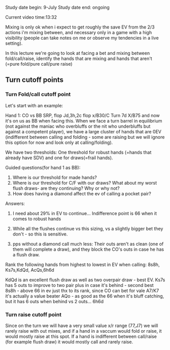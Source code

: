 
Study date begin: 9-July
Study date end: ongoing

Current video time:13:32

Mixing is only ok when i expect to get roughly the save EV from the 2/3 actions i'm mixing between, and necessary only in a game with a high visibility (people can take notes on me or observe my tendencies in a live setting).

In this lecture we're going to look at facing a bet and mixing between fold/call/raise, identify the hands that are mixing and hands that aren't (=pure fold/pure call/pure raise)

## Turn cutoff points

### Turn Fold/call cutoff point
Let's start with an example:

Hand 1: CO vs BB SRP, flop Jd,3h,2c flop x/B30/C
Turn 7d X/B75 and now it's on us as BB when facing this. When we face a turn barrel in equilibrium (not against the maniac who overbluffs or the nit who underbluffs but against a competent player), we have a large cluster of hands that are 0EV (indifferent between calling and folding - some are raising but we will ignore this option for now and look only at calling/folding).

We have two thresholds: One threshold for robust hands (=hands that already have SDV) and one for draws(=frail hands).

Guided questions(for hand 1 as BB):
1. Where is our threshold for made hands?
2. Where is our threshold for C/F with our draws? What about my worst flush draws- are they continuing? Why or why not?
3. How does having a diamond affect the ev of calling a pocket pair?


Answers:

1. I need about 29% in EV to continue... Indifference point is 66 when it comes to robust hands

2. While all the flushes continue vs this sizing, vs a slightly bigger bet they don't - so this is sensitive.

3. pps without a diamond call much less: Their outs aren't as clean (one of them will complete a draw), and they block the CO's outs in case he has a flush draw.


Rank the following hands from highest to lowest in EV when calling:
8s8h, Ks7s,KdQd, AcQs,6h6d

KdQd is an excellent flush draw as well as two overpair draw - best EV.
Ks7s has 5 outs to improve to two pair plus in case it's behind - second best
8s8h - above 66 in ev just thx to its rank, since CO can bet for vale A7/K7 it's actually a value beater
AQo - as good as the 66 when it's bluff catching, but it has 6 outs when behind vs 2 outs...
6h6d


### Turn raise cutoff point

Since on the turn we will have a very small value x/r range (77,J7) we will rarely raise with out mixes, and if a hand in a vaccum would fold or raise, it would mostly raise at this spot. If a hand is indifferent between call/raise (for example flush draw) it would mostly call and rarely raise.


